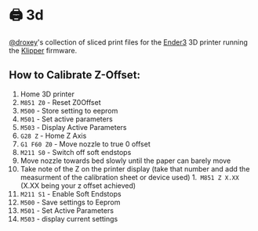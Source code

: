 # 🖨️ 3d

[@droxey](https://github.com/droxey)'s collection of sliced print files for the [Ender3](https://www.creality3d.shop/collections/3d-printer/products/creality-ender-3-3d-printer-economic-ender-diy-kits-with-resume-printing-function-v-slot-prusa-i3-220x220x250mm) 3D printer running the [Klipper](https://github.com/KevinOConnor/klipper/) firmware.


## How to Calibrate Z-Offset:
1. Home 3D printer
1. `M851 Z0` - Reset Z0Offset
1. `M500` - Store setting to eeprom
1. `M501` - Set active parameters
1. `M503` - Display Active Parameters
1. `G28 Z`  - Home Z Axis
1. `G1 F60 Z0` - Move nozzle to true 0 offset
1. `M211 S0` - Switch off soft endstops
1. Move nozzle towards bed slowly until the paper can barely move
1. Take note of the Z on the printer display (take that number and add the measurment of the calibration sheet or device used)
1.` M851 Z X.XX` (X.XX being your z offset achieved)
1. `M211 S1` - Enable Soft Endstops
1. `M500` - Save settings to Eeprom
1. `M501` - Set Active Parameters
1. `M503` - display current settings

